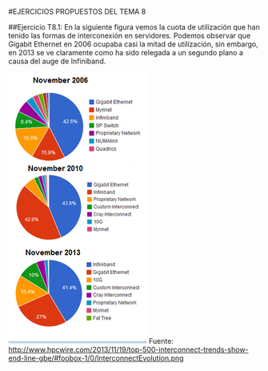 #EJERCICIOS PROPUESTOS DEL TEMA 8



##Ejercicio T8.1:
En la siguiente figura vemos la cuota de utilización que han tenido las formas de interconexión en servidores. Podemos observar que Gigabit Ethernet en 2006 ocupaba casi la mitad de utilización, sin embargo, en 2013 se ve claramente como ha sido relegada a un segundo plano a causa del auge de Infiniband.

![imagen](https://github.com/AntonioPozo/swap1415/blob/master/Ejercicios_de_clase/InterconnectEvolution-T8.png)
Fuente: http://www.hpcwire.com/2013/11/19/top-500-interconnect-trends-show-end-line-gbe/#foobox-1/0/InterconnectEvolution.png



